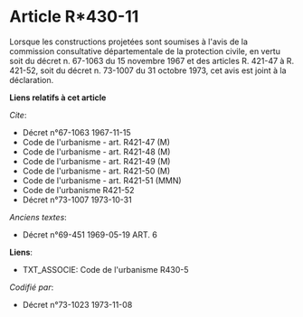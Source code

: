 # Article R*430-11

Lorsque les constructions projetées sont soumises à l'avis de la commission consultative départementale de la protection
civile, en vertu soit du décret n. 67-1063 du 15 novembre 1967 et des articles R. 421-47 à R. 421-52, soit du décret n.
73-1007 du 31 octobre 1973, cet avis est joint à la déclaration.

**Liens relatifs à cet article**

_Cite_:

  - Décret n°67-1063 1967-11-15
  - Code de l'urbanisme - art. R421-47 (M)
  - Code de l'urbanisme - art. R421-48 (M)
  - Code de l'urbanisme - art. R421-49 (M)
  - Code de l'urbanisme - art. R421-50 (M)
  - Code de l'urbanisme - art. R421-51 (MMN)
  - Code de l'urbanisme R421-52
  - Décret n°73-1007 1973-10-31

_Anciens textes_:

  - Décret n°69-451 1969-05-19 ART. 6

**Liens**:

  - TXT_ASSOCIE: Code de l'urbanisme R430-5

_Codifié par_:

  - Décret n°73-1023 1973-11-08

